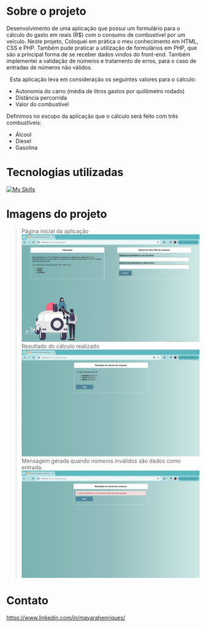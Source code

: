 # Sobre o projeto

Desenvolvimento de uma aplicação que possui um formulário para o cálculo do gasto em reais (R$) com o consumo de combustível por um veículo. Neste projeto, Coloquei em prática o meu conhecimento em HTML, CSS e PHP.
Também pude praticar a utilização de formulários em PHP, que são a principal forma de se receber dados vindos do front-end.
Também implementei a validação de números e tratamento de erros, para o caso de entradas de números não válidos.


<p align="center">
Esta aplicação leva em consideração os seguintes valores para o cálculo:

- Autonomia do carro (média de litros gastos por quilômetro rodado)
- Distância percorrida
- Valor do combustível

Definimos no escopo da aplicação que o cálculo será feito com três combustíveis:

- Álcool
- Diesel
- Gasolina
</p>

# Tecnologias utilizadas

[![My Skills](https://skillicons.dev/icons?i=html,php,css)](https://skillicons.dev)

# Imagens do projeto

> Página inicial da aplicação
![tela1](https://github.com/mayarahenriques/calculo-combustivel-php/blob/main/tela1.jpg)
> Resultado do cálculo realizado
![tela2](https://github.com/mayarahenriques/calculo-combustivel-php/blob/main/tela2.jpg)
> Mensagem gerada quando números inválidos são dados como entrada. 
![tela3](https://github.com/mayarahenriques/calculo-combustivel-php/blob/main/tela3.jpg)

# Contato

https://www.linkedin.com/in/mayarahenriques/

